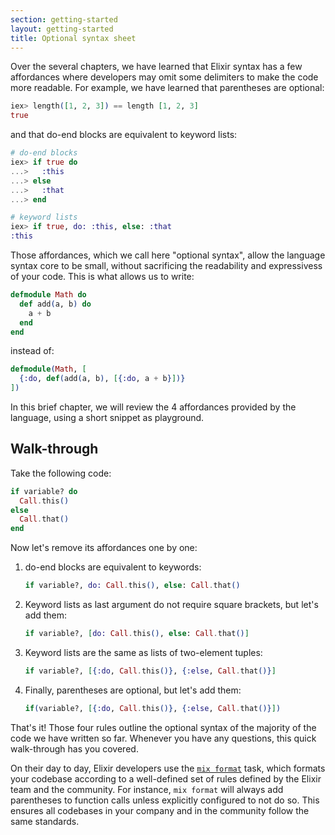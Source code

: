 ```yaml
---
section: getting-started
layout: getting-started
title: Optional syntax sheet
---
```


Over the several chapters, we have learned that Elixir syntax has a few affordances where developers may omit some delimiters to make the code more readable. For example, we have learned that parentheses are optional:

```elixir
iex> length([1, 2, 3]) == length [1, 2, 3]
true
```

and that do-end blocks are equivalent to keyword lists:

```elixir
# do-end blocks
iex> if true do
...>   :this
...> else
...>   :that
...> end

# keyword lists
iex> if true, do: :this, else: :that
:this
```

Those affordances, which we call here "optional syntax", allow the language syntax core to be small, without sacrificing the readability and expressivess of your code. This is what allows us to write:

```elixir
defmodule Math do
  def add(a, b) do
    a + b
  end
end
```

instead of:

```elixir
defmodule(Math, [
  {:do, def(add(a, b), [{:do, a + b}])}
])
```

In this brief chapter, we will review the 4 affordances provided by the language, using a short snippet as playground.

## Walk-through

Take the following code:

```elixir
if variable? do
  Call.this()
else
  Call.that()
end
```

Now let's remove its affordances one by one:

1. do-end blocks are equivalent to keywords:

   ```elixir
   if variable?, do: Call.this(), else: Call.that()
   ```

2. Keyword lists as last argument do not require square brackets, but let's add them:

   ```elixir
   if variable?, [do: Call.this(), else: Call.that()]
   ```

3. Keyword lists are the same as lists of two-element tuples:

   ```elixir
   if variable?, [{:do, Call.this()}, {:else, Call.that()}]
   ```

4. Finally, parentheses are optional, but let's add them:

   ```elixir
   if(variable?, [{:do, Call.this()}, {:else, Call.that()}])
   ```

That's it! Those four rules outline the optional syntax of the majority of the code we have written so far. Whenever you have any questions, this quick walk-through has you covered.

On their day to day, Elixir developers use the [`mix format`](https://hexdocs.pm/mix/Mix.Tasks.Format.html) task, which formats your codebase according to a well-defined set of rules defined by the Elixir team and the community. For instance, `mix format` will always add parentheses to function calls unless explicitly configured to not do so. This ensures all codebases in your company and in the community follow the same standards.
